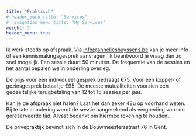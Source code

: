 ```yaml
---
title: "Praktisch"
# header_menu_title: "Services"
# navigation_menu_title: "My Services"
weight: 3
header_menu: true
---
```


Ik werk steeds op afspraak. Via [info@anneliesbuyssens.be](mailto:info@anneliesbuyssens.be) kan je meer info of een kennismakingsgesprek aanvragen. Ik beantwoord je vraag dan zo snel mogelijk.
Een sessie duurt 50 minuten.
De frequentie van de sessies en het aantal bepalen we in onderling overleg.

De prijs voor een individueel gesprek bedraagt €75.
Voor een koppel- of gezinsgesprek betaal je €95.
De meeste mutualiteiten voorzien een gedeeltelijke terugbetaling van 12 tot 15 sessies per jaar.

Kan je de afspraak niet halen? Laat het dan zeker 48u op voorhand weten. Bij te late annulering wordt de sessie aangerekend als vergoeding voor de gereserveerde tijd. Alvast bedankt om hiermee rekening te houden.

De privépraktijk bevindt zich in de Bouwmeestersstraat 76 in Gent.
